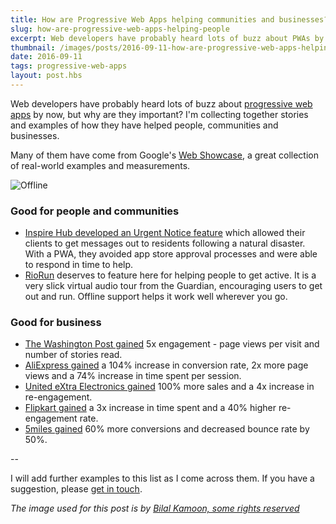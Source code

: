 ```yaml
---
title: How are Progressive Web Apps helping communities and businesses?
slug: how-are-progressive-web-apps-helping-people
excerpt: Web developers have probably heard lots of buzz about PWAs by now, but why are they important? I'm collecting together stories and examples of how they have helped people, communities and businesses.
thumbnail: /images/posts/2016-09-11-how-are-progressive-web-apps-helping/offline_thumbnail.jpg
date: 2016-09-11
tags: progressive-web-apps
layout: post.hbs
---
```


Web developers have probably heard lots of buzz about [progressive web apps](https://infrequently.org/2015/06/progressive-apps-escaping-tabs-without-losing-our-soul/)
by now, but why are they important? I'm collecting together stories and examples of how they have helped people,
communities and businesses.

Many of them have come from Google's [Web Showcase](https://developers.google.com/web/showcase/), a great collection of
real-world examples and measurements.

![Offline](/images/posts/2016-09-11-how-are-progressive-web-apps-helping/offline_thumbnail.jpg)

### Good for people and communities

- [Inspire Hub developed an Urgent Notice feature](https://inspirehub.ihubapp.org/stories/41314) which allowed their clients
  to get messages out to residents following a natural disaster. With a PWA, they avoided app store approval processes and
  were able to respond in time to help.
- [RioRun](https://www.theguardian.com/info/developer-blog/2016/aug/19/how-we-made-the-riorun-progressive-web-app) deserves to feature here for helping
  people to get active. It is a very slick virtual audio tour from the Guardian, encouraging users to get out and run. Offline support helps it work well
  wherever you go.

### Good for business

- [The Washington Post gained](http://www.beet.tv/2016/09/wapopwamarburger.html) 5x engagement - page views per visit and
  number of stories read.
- [AliExpress gained](https://developers.google.com/web/showcase/2016/aliexpress) a 104% increase in conversion rate, 2x more page views and a 74% increase in time spent per session.
- [United eXtra Electronics gained](https://developers.google.com/web/showcase/2016/extra) 100% more sales and a 4x increase in re-engagement.
- [Flipkart gained](https://developers.google.com/web/showcase/2016/flipkart) a 3x increase in time spent and a 40% higher re-engagement rate.
- [5miles gained](https://developers.google.com/web/showcase/2016/5miles) 60% more conversions and decreased bounce rate by 50%.

--

I will add further examples to this list as I come across them. If you have a suggestion, please [get in touch](https://twitter.com/poshaughnessy).

_The image used for this post is by [Bilal Kamoon, some rights reserved](https://www.flickr.com/photos/bilal-kamoon/6773383766/in/photolist-bjxn1J-2R931-85cNcR-83EcFC-4AEUfK-cvjzhU-5kiaHx-dRxeuj-8dqsVX-9S5QGK-7jBby-hLQ9rW-5D5UTi-4HdFxY-5b5XUK-85cNDP-85cNhM-85cP4K-gPLFe-85cNLr-85fWRs-85cNxe-85cNuB-85fWsN-85fX6w-6FwsxU-5oUXyc-qdj9hm-7SzXVo-85cNQ8-5XCpau-sojkBv-85cP1M-85fWuL-4WDWdj-85fX2Q-2kPjiP-uC6jBA-4a1FLL-5oUXzv-aBghkv-6HnkSK-9Lat8z-dFDBQV-85fWmN-4yy9N6-5oZfbw-aYob7-5oUXyP-dQjLpr)_
